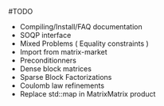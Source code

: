#TODO

 * Compiling/Install/FAQ documentation
 * SOQP interface
 * Mixed Problems ( Equality constraints )
 * Import from matrix-market
 * Preconditionners
 * Dense block matrices
 * Sparse Block Factorizations
 * Coulomb law refinements
 * Replace std::map in MatrixMatrix product

